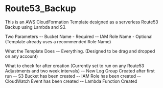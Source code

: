 # Route53_Backup

This is an AWS CloudFormation Template designed as a serverless Route53 Backup using Lambda and S3.

Two Parameters
     -- Bucket Name - Required
     -- IAM Role Name - Optional (Template already uses a recommended Role Name)

What the Template Does
     -- Everything. (Designed to be drag and dropped on any account)

What to check for after creation  (Currently set to run on any Route53 Adjustments and two week intervals)
     -- New Log Group Created after first run
     -- S3 Bucket has been created
     -- IAM Role has been created
     -- CloudWatch Event has been created
     -- Lambda Function Created
